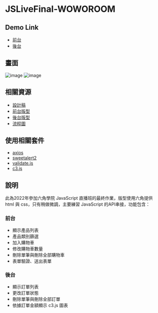 # JSLiveFinal-WOWOROOM
 
## Demo Link
- [前台](https://linyawun.github.io/JSLiveFinal-WOWOROOM/)
- [後台](https://linyawun.github.io/JSLiveFinal-WOWOROOM/admin.html)

## 畫面
![image](https://user-images.githubusercontent.com/29305653/212092488-574899e9-1ba8-497c-913d-12b2b600a9a6.png)
![image](https://user-images.githubusercontent.com/29305653/212092504-be370002-d3b7-425b-b0fe-106683909c39.png)

## 相關資源
- [設計稿](https://xd.adobe.com/view/a48b8617-4588-4817-9062-b62130dce916-f1d8/)
- [前台版型](https://codepen.io/hexschool/pen/ExLbePp?editors=1010)
- [後台版型](https://codepen.io/hexschool/pen/WNJXgrR?editors=1010)
- [流程圖](https://whimsical.com/Eg1f7MCzy9UcBJjkpq8TLP)

## 使用相關套件
- [axios](https://axios-http.com/)
- [sweetalert2](https://sweetalert2.github.io/)
- [validate.js](https://validatejs.org/)
- [c3.js](https://c3js.org/)

## 說明
此為2022年參加六角學院 JavaScript 直播班的最終作業，版型使用六角提供 html 與 css，只有稍做微調，主要練習 JavaScript 的API串接，功能包含：
### 前台
- 顯示產品列表
- 產品類別篩選
- 加入購物車
- 修改購物車數量
- 刪除單筆與刪除全部購物車
- 表單驗證、送出表單
### 後台
- 顯示訂單列表
- 更改訂單狀態
- 刪除單筆與刪除全部訂單
- 依據訂單金額顯示 c3.js 圖表
